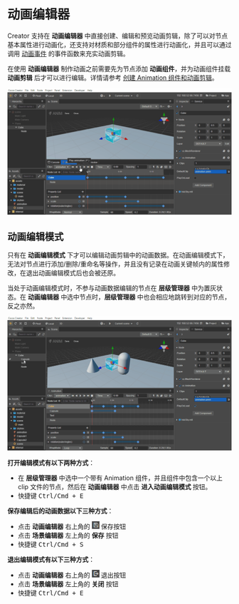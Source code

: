 # 动画编辑器

Creator 支持在 **动画编辑器** 中直接创建、编辑和预览动画剪辑，除了可以对节点基本属性进行动画化，还支持对材质和部分组件的属性进行动画化，并且可以通过调用 [动画事件](animation-event.md) 的事件函数来充实动画剪辑。

在使用 **动画编辑器** 制作动画之前需要先为节点添加 **动画组件**，并为动画组件挂载 **动画剪辑** 后才可以进行编辑。详情请参考 [创建 Animation 组件和动画剪辑](animation-create.md)。

![animation play](animation/animation.gif)

## 动画编辑模式

只有在 **动画编辑模式** 下才可以编辑动画剪辑中的动画数据。在动画编辑模式下，无法对节点进行添加/删除/重命名等操作，并且没有记录在动画关键帧内的属性修改，在退出动画编辑模式后也会被还原。

当处于动画编辑模式时，不参与动画数据编辑的节点在 **层级管理器** 中为置灰状态。在 **动画编辑器** 中选中节点时，**层级管理器** 中也会相应地跳转到对应的节点，反之亦然。

![select node](./animation/select_node.gif)

**打开编辑模式有以下两种方式**：

- 在 **层级管理器** 中选中一个带有 Animation 组件，并且组件中包含一个以上 clip 文件的节点，然后在 **动画编辑器** 中点击 **进入动画编辑模式** 按钮。
- 快捷键 <kbd>Ctrl/Cmd + E</kbd>

**保存编辑后的动画数据以下三种方式**：

- 点击 **动画编辑器** 右上角的 ![save](./animation/save.png) 保存按钮
- 点击 **场景编辑器** 左上角的 **保存** 按钮
- 快捷键 <kbd>Ctrl/Cmd + S</kbd>

**退出编辑模式有以下三种方式**：

- 点击 **动画编辑器** 右上角的 ![exit](./animation/exit.png) 退出按钮
- 点击 **场景编辑器** 左上角的 **关闭** 按钮
- 快捷键 <kbd>Ctrl/Cmd + E</kbd>
